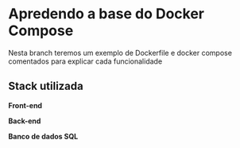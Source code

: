 
# Apredendo a base do Docker Compose

Nesta branch teremos um exemplo de Dockerfile e docker compose comentados para explicar cada funcionalidade 

## Stack utilizada

**Front-end**

**Back-end**

**Banco de dados SQL**

